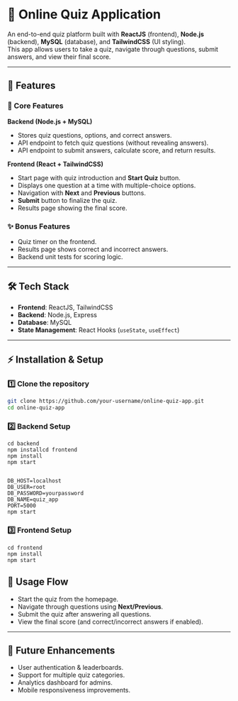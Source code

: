 # 📝 Online Quiz Application

An end-to-end quiz platform built with **ReactJS** (frontend), **Node.js** (backend), **MySQL** (database), and **TailwindCSS** (UI styling).  
This app allows users to take a quiz, navigate through questions, submit answers, and view their final score.

---

## 🚀 Features

### 🔹 Core Features
**Backend (Node.js + MySQL)**
- Stores quiz questions, options, and correct answers.
- API endpoint to fetch quiz questions (without revealing answers).
- API endpoint to submit answers, calculate score, and return results.

**Frontend (React + TailwindCSS)**
- Start page with quiz introduction and **Start Quiz** button.
- Displays one question at a time with multiple-choice options.
- Navigation with **Next** and **Previous** buttons.
- **Submit** button to finalize the quiz.
- Results page showing the final score.

### ✨ Bonus Features
- Quiz timer on the frontend.
- Results page shows correct and incorrect answers.
- Backend unit tests for scoring logic.

---

## 🛠️ Tech Stack
- **Frontend**: ReactJS, TailwindCSS  
- **Backend**: Node.js, Express  
- **Database**: MySQL  
- **State Management**: React Hooks (`useState`, `useEffect`)
  
---

## ⚡ Installation & Setup

### 1️⃣ Clone the repository
```bash
git clone https://github.com/your-username/online-quiz-app.git
cd online-quiz-app
```

### 2️⃣ Backend Setup
```
cd backend
npm installcd frontend
npm install
npm start


DB_HOST=localhost
DB_USER=root
DB_PASSWORD=yourpassword
DB_NAME=quiz_app
PORT=5000
npm start
```

### 3️⃣ Frontend Setup
```
cd frontend
npm install
npm start
```

## 🎯 Usage Flow
- Start the quiz from the homepage.  
- Navigate through questions using **Next/Previous**.  
- Submit the quiz after answering all questions.  
- View the final score (and correct/incorrect answers if enabled).  

---

## 📌 Future Enhancements
- User authentication & leaderboards.  
- Support for multiple quiz categories.  
- Analytics dashboard for admins.  
- Mobile responsiveness improvements.  

